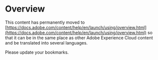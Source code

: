 # Overview

This content has permanently moved to [https://docs.adobe.com/content/help/en/launch/using/overview.html](https://docs.adobe.com/content/help/en/launch/using/overview.html) so that it can be in the same place as other Adobe Experience Cloud content and be translated into several languages.

Please update your bookmarks.
